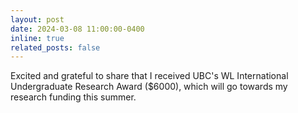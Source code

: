```yaml
---
layout: post
date: 2024-03-08 11:00:00-0400
inline: true
related_posts: false
---
```


Excited and grateful to share that I received UBC's WL International Undergraduate Research Award ($6000), which will go towards my research funding this summer.
